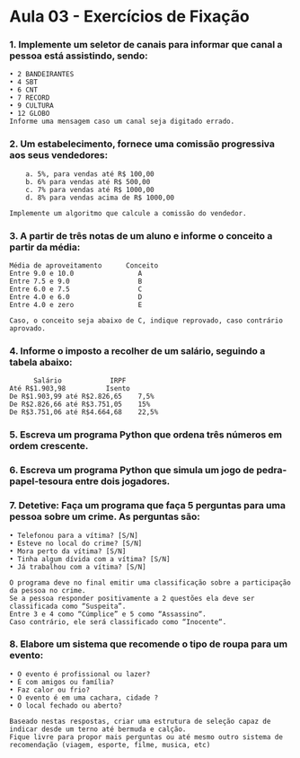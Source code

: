 # Aula 03 - Exercícios de Fixação

### 1. Implemente um seletor de canais para informar que canal a pessoa está assistindo, sendo:
	• 2 BANDEIRANTES 
	• 4 SBT 
	• 6 CNT 
	• 7 RECORD 
	• 9 CULTURA
	• 12 GLOBO 
	Informe uma mensagem caso um canal seja digitado errado.

	
### 2. Um estabelecimento, fornece uma comissão progressiva aos seus vendedores:
        a. 5%, para vendas até R$ 100,00
        b. 6% para vendas até R$ 500,00
        c. 7% para vendas até R$ 1000,00
        d. 8% para vendas acima de R$ 1000,00
	
	Implemente um algoritmo que calcule a comissão do vendedor.

### 3. A partir de três notas de um aluno e informe o conceito a partir da média:
	Média de aproveitamento      Conceito
	Entre 9.0 e 10.0                A
	Entre 7.5 e 9.0                 B
	Entre 6.0 e 7.5                 C
	Entre 4.0 e 6.0                 D
	Entre 4.0 e zero                E

	Caso, o conceito seja abaixo de C, indique reprovado, caso contrário aprovado.

###  4. Informe o imposto a recolher de um salário, seguindo a tabela abaixo:
	      Salário			 IRPF
	Até R$1.903,98			Isento
	De R$1.903,99 até R$2.826,65	7,5%
	De R$2.826,66 até R$3.751,05	15%	
	De R$3.751,06 até R$4.664,68	22,5%


### 5. Escreva um programa Python que ordena três números em ordem crescente.


### 6. Escreva um programa Python que simula um jogo de pedra-papel-tesoura entre dois jogadores.

### 7. Detetive: Faça um programa que faça 5 perguntas para uma pessoa sobre um crime. As perguntas são:

	• Telefonou para a vítima? [S/N]
	• Esteve no local do crime? [S/N]
	• Mora perto da vítima? [S/N]
	• Tinha algum dívida com a vítima? [S/N]
	• Já trabalhou com a vítima? [S/N]

	O programa deve no final emitir uma classificação sobre a participação da pessoa no crime. 
	Se a pessoa responder positivamente a 2 questões ela deve ser classificada como “Suspeita”.
	Entre 3 e 4 como “Cúmplice” e 5 como “Assassino“. 
	Caso contrário, ele será classificado como “Inocente“. 

### 8. Elabore um sistema que recomende o tipo de roupa para um evento:

	• O evento é profissional ou lazer?
	• É com amigos ou família?
	• Faz calor ou frio?
	• O evento é em uma cachara, cidade ?
	• O local fechado ou aberto?
    
	Baseado nestas respostas, criar uma estrutura de seleção capaz de indicar desde um terno até bermuda e calção. 	
	Fique livre para propor mais perguntas ou até mesmo outro sistema de recomendação (viagem, esporte, filme, musica, etc) 
	




